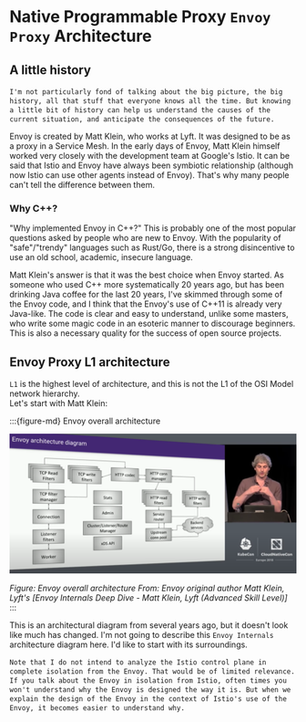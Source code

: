 # Native Programmable Proxy `Envoy Proxy` Architecture

## A little history

```{note}
I'm not particularly fond of talking about the big picture, the big history, all that stuff that everyone knows all the time. But knowing a little bit of history can help us understand the causes of the current situation, and anticipate the consequences of the future.
```


Envoy is created by Matt Klein, who works at Lyft. It was designed to be as a proxy in a Service Mesh. In the early days of Envoy, Matt Klein himself worked very closely with the development team at Google's Istio. It can be said that Istio and Envoy have always been symbiotic relationship (although now Istio can use other agents instead of Envoy). That's why many people can't tell the difference between them.

### Why C++?

"Why implemented Envoy in C++?" This is probably one of the most popular questions asked by people who are new to Envoy. With the popularity of "safe"/"trendy" languages such as Rust/Go, there is a strong disincentive to use an old school, academic, insecure language.

Matt Klein's answer is that it was the best choice when Envoy started. As someone who used C++ more systematically 20 years ago, but has been drinking Java coffee for the last 20 years, I've skimmed through some of the Envoy code, and I think that the Envoy's use of C++11 is already very Java-like. The code is clear and easy to understand, unlike some masters, who write some magic code in an esoteric manner to discourage beginners. This is also a necessary quality for the success of open source projects.


## Envoy Proxy L1 architecture

`L1` is the highest level of architecture, and this is not the L1 of the OSI Model network hierarchy.  
Let's start with Matt Klein:

:::{figure-md} Envoy overall architecture

<img src="index.assets/envoy_arch_l1.png" alt="Envoy overall architecture">

*Figure: Envoy overall architecture  From: Envoy original author Matt Klein, Lyft's [Envoy Internals Deep Dive - Matt Klein, Lyft (Advanced Skill Level)]*
:::

This is an architectural diagram from several years ago, but it doesn't look like much has changed. I'm not going to describe this `Envoy Internals` architecture diagram here. I'd like to start with its surroundings.

```{warning}
Note that I do not intend to analyze the Istio control plane in complete isolation from the Envoy. That would be of limited relevance. If you talk about the Envoy in isolation from Istio, often times you won't understand why the Envoy is designed the way it is. But when we explain the design of the Envoy in the context of Istio's use of the Envoy, it becomes easier to understand why.
```